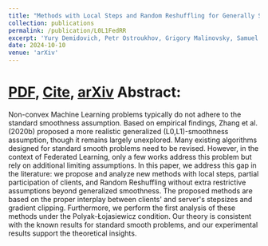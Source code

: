 ```yaml
---
title: "Methods with Local Steps and Random Reshuffling for Generally Smooth Non-Convex Federated Optimization"
collection: publications
permalink: /publication/L0L1FedRR
excerpt: 'Yury Demidovich, Petr Ostroukhov, Grigory Malinovsky, Samuel Horváth, Martin Takáč, Peter Richtárik, Eduard Gorbunov'
date: 2024-10-10
venue: 'arXiv'
---
```


[PDF](https://arxiv.org/pdf/2412.02781), [Cite](https://grigory-malinovsky.github.io/files/L0L1FedRR.txt), [arXiv](https://arxiv.org/abs/2412.02781)
Abstract:
======
Non-convex Machine Learning problems typically do not adhere to the standard smoothness assumption. Based on empirical findings, Zhang et al. (2020b) proposed a more realistic generalized (L0,L1)-smoothness assumption, though it remains largely unexplored. Many existing algorithms designed for standard smooth problems need to be revised. However, in the context of Federated Learning, only a few works address this problem but rely on additional limiting assumptions. In this paper, we address this gap in the literature: we propose and analyze new methods with local steps, partial participation of clients, and Random Reshuffling without extra restrictive assumptions beyond generalized smoothness. The proposed methods are based on the proper interplay between clients' and server's stepsizes and gradient clipping. Furthermore, we perform the first analysis of these methods under the Polyak-Łojasiewicz condition. Our theory is consistent with the known results for standard smooth problems, and our experimental results support the theoretical insights.
